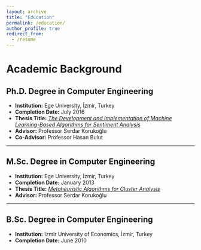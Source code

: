```yaml
---
layout: archive
title: "Education"
permalink: /education/
author_profile: true
redirect_from:
  - /resume
---
```


# Academic Background

## **Ph.D. Degree in Computer Engineering**  
- **Institution:** Ege University, İzmir, Turkey  
- **Completion Date:** July 2016  
- **Thesis Title:** [*The Development and Implementation of Machine Learning-Based Algorithms for Sentiment Analysis*](https://tez.yok.gov.tr/UlusalTezMerkezi/TezGoster?key=cbOXH84ZayrLjc0tI-QXKhH4A8ISC41LLkhgKXI4UycymIUy71gdwtgvo-quES7q)  
- **Advisor:** Professor Serdar Korukoğlu  
- **Co-Advisor:** Professor Hasan Bulut  

---

## **M.Sc. Degree in Computer Engineering**  
- **Institution:** Ege University, İzmir, Turkey  
- **Completion Date:** January 2013  
- **Thesis Title:** [*Metaheuristic Algorithms for Cluster Analysis*](https://tez.yok.gov.tr/UlusalTezMerkezi/TezGoster?key=rcbWnuqW6HxCZ_98ARapghrRsUgQQgO12K5ODbxrMLXK3TsjSRvRsbFolMw3A2HS)  
- **Advisor:** Professor Serdar Korukoğlu  


---

## **B.Sc. Degree in Computer Engineering**  
- **Institution:** Izmir University of Economics, İzmir, Turkey  
- **Completion Date:** June 2010  

